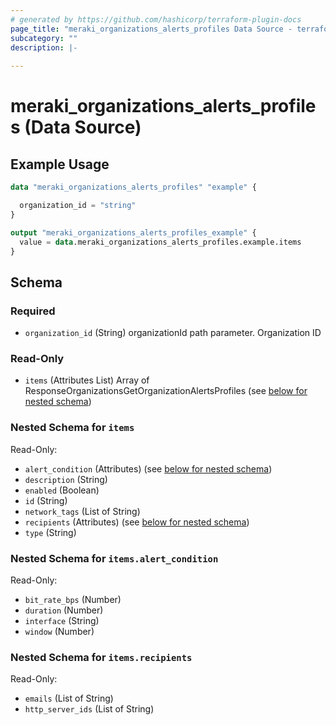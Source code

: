 ```yaml
---
# generated by https://github.com/hashicorp/terraform-plugin-docs
page_title: "meraki_organizations_alerts_profiles Data Source - terraform-provider-meraki"
subcategory: ""
description: |-
  
---
```


# meraki_organizations_alerts_profiles (Data Source)



## Example Usage

```terraform
data "meraki_organizations_alerts_profiles" "example" {

  organization_id = "string"
}

output "meraki_organizations_alerts_profiles_example" {
  value = data.meraki_organizations_alerts_profiles.example.items
}
```

<!-- schema generated by tfplugindocs -->
## Schema

### Required

- `organization_id` (String) organizationId path parameter. Organization ID

### Read-Only

- `items` (Attributes List) Array of ResponseOrganizationsGetOrganizationAlertsProfiles (see [below for nested schema](#nestedatt--items))

<a id="nestedatt--items"></a>
### Nested Schema for `items`

Read-Only:

- `alert_condition` (Attributes) (see [below for nested schema](#nestedatt--items--alert_condition))
- `description` (String)
- `enabled` (Boolean)
- `id` (String)
- `network_tags` (List of String)
- `recipients` (Attributes) (see [below for nested schema](#nestedatt--items--recipients))
- `type` (String)

<a id="nestedatt--items--alert_condition"></a>
### Nested Schema for `items.alert_condition`

Read-Only:

- `bit_rate_bps` (Number)
- `duration` (Number)
- `interface` (String)
- `window` (Number)


<a id="nestedatt--items--recipients"></a>
### Nested Schema for `items.recipients`

Read-Only:

- `emails` (List of String)
- `http_server_ids` (List of String)
